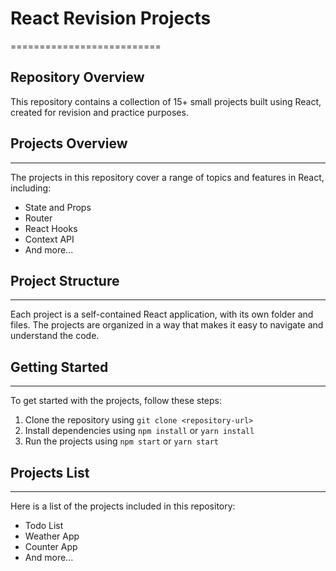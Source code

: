 # React Revision Projects
==========================

## Repository Overview

This repository contains a collection of 15+ small projects built using React, created for revision and practice purposes.

## Projects Overview
--------------------

The projects in this repository cover a range of topics and features in React, including:

* State and Props
* Router
* React Hooks
* Context API
* And more...

## Project Structure
---------------------

Each project is a self-contained React application, with its own folder and files. The projects are organized in a way that makes it easy to navigate and understand the code.

## Getting Started
-------------------

To get started with the projects, follow these steps:

1. Clone the repository using `git clone <repository-url>`
2. Install dependencies using `npm install` or `yarn install`
3. Run the projects using `npm start` or `yarn start`

## Projects List
----------------

Here is a list of the projects included in this repository:

* Todo List
* Weather App
* Counter App
* And more...


